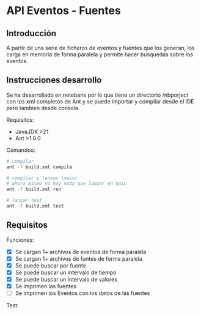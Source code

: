 # API Eventos - Fuentes

## Introducción

A partir de una serie de ficheros de eventos y fuentes que los generan, los carga en memoria
de forma paralela y permite hacer busquedas sobre los eventos.

## Instrucciones desarrollo

Se ha desarrollado en netebans por lo que tiene un directorio /nbporject con los xml completos de
Ant y se puede importar y compilar desde el IDE pero tambien desde consola.

Requisitos:

- JavaJDK >21
- Ant >1.8.0

Comandos:

```bash
# compilar
ant -f build.xml compile

# compilar y lanzar (main)
# ahora mismo no hay nada que lanzar en main
ant -f build.xml run

# lanzar test
ant -f build.xml test


```

## Requisitos

Funciones:

- [x] Se cargan 1+ archivos de eventos de forma paralela
- [x] Se cargan 1+ archivos de funtes de forma paralela
- [x] Se puede buscar por fuente
- [x] Se puede buscar un intervalo de tiempo
- [x] Se puede buscar un intervalo de valores
- [x] Se imprimen las fuentes
- [ ] Se imprimen los Eventos con los datos de las fuentes

Test:

